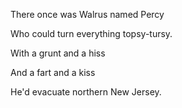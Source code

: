There once was Walrus named Percy

Who could turn everything topsy-tursy.

With a grunt and a hiss

And a fart and a kiss

He'd evacuate northern New Jersey.


